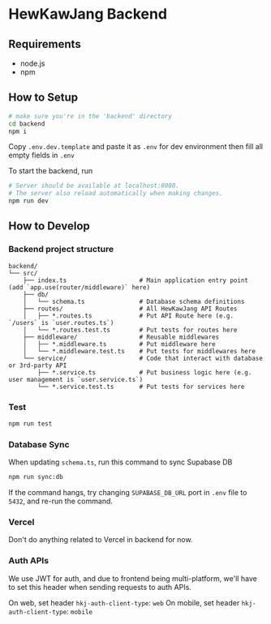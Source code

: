 # HewKawJang Backend

## Requirements

- node.js
- npm

## How to Setup

```bash
# make sure you're in the 'backend' directory
cd backend
npm i
```

Copy `.env.dev.template` and paste it as `.env` for dev environment
then fill all empty fields in `.env`

To start the backend, run

```bash
# Server should be available at localhost:8080.
# The server also reload automatically when making changes.
npm run dev
```

## How to Develop

### Backend project structure

```text
backend/
└── src/
    ├── index.ts                    # Main application entry point (add `app.use(router/middleware)` here)
    ├── db/
    │   └── schema.ts               # Database schema definitions
    ├── routes/                     # All HewKawJang API Routes
    │   ├── *.routes.ts             # Put API Route here (e.g. `/users` is `user.routes.ts`)
    │   └── *.routes.test.ts        # Put tests for routes here
    ├── middleware/                 # Reusable middlewares
    │   ├── *.middleware.ts         # Put middleware here
    │   └── *.middleware.test.ts    # Put tests for middlewares here
    └── service/                    # Code that interact with database or 3rd-party API
        ├── *.service.ts            # Put business logic here (e.g. user management is `user.service.ts`)
        └── *.service.test.ts       # Put tests for services here
```

### Test

```bash
npm run test
```

### Database Sync

When updating `schema.ts`, run this command to sync Supabase DB

```bash
npm run sync:db
```

If the command hangs, try changing `SUPABASE_DB_URL` port in `.env` file to `5432`, and re-run the command.

### Vercel

Don't do anything related to Vercel in backend for now.

### Auth APIs

We use JWT for auth, and due to frontend being multi-platform, we'll have to set this header when sending requests to auth APIs.

On web, set header `hkj-auth-client-type`: `web`
On mobile, set header `hkj-auth-client-type`: `mobile`
